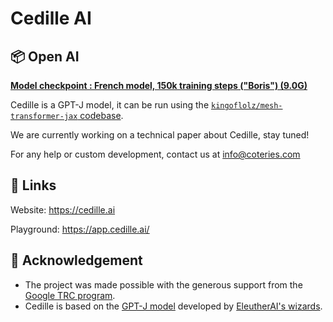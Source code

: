 # Cedille AI

## 📦 Open AI

**[Model checkpoint : French model, 150k training steps ("Boris") (9.0G)](https://storage.googleapis.com/cedille-public/models/boris/step_150000.tar.gz)**

Cedille is a GPT-J model, it can be run using the [`kingoflolz/mesh-transformer-jax` codebase](https://github.com/kingoflolz/mesh-transformer-jax).

We are currently working on a technical paper about Cedille, stay tuned!

For any help or custom development, contact us at info@coteries.com

## 🔗 Links

Website: https://cedille.ai

Playground: https://app.cedille.ai/

## 🙏 Acknowledgement

* The project was made possible with the generous support from the [Google TRC program](https://sites.research.google/trc/about/).
* Cedille is based on the [GPT-J model](https://github.com/kingoflolz/mesh-transformer-jax) developed by [EleutherAI's wizards](eleuther.ai).
